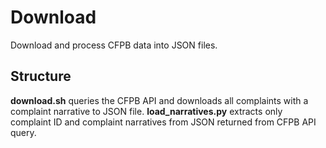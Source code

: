 # Download
Download and process CFPB data into JSON files.

## Structure

__download.sh__ queries the CFPB API and downloads all complaints with a complaint narrative to JSON file.
__load_narratives.py__ extracts only complaint ID and complaint narratives from JSON returned from CFPB API query.
